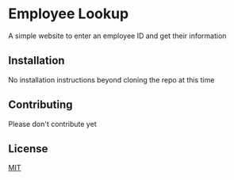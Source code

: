 # Employee Lookup

A simple website to enter an employee ID and get their information

## Installation

No installation instructions beyond cloning the repo at this time

## Contributing

Please don't contribute yet

## License

[MIT](https://choosealicense.com/licenses/mit/)